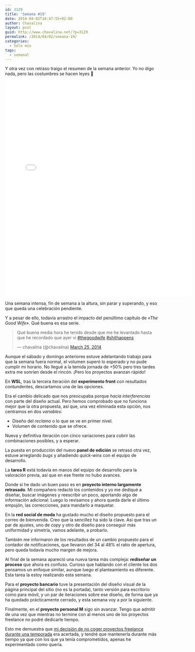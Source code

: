 ```yaml
---
id: 3129
title: 'Semana #19'
date: 2014-04-02T16:47:55+02:00
author: Chavalina
layout: post
guid: http://www.chavalina.net/?p=3129
permalink: /2014/04/02/semana-19/
categories:
  - Sólo mío
tags:
  - semanal
---
```

Y otra vez con retraso traigo el resumen de la semana anterior. Yo no digo nada, pero las costumbres se hacen leyes 🙁 

<iframe src="//instagram.com/p/mKp_TptsiQ/embed/" width="612" height="710" frameborder="0" scrolling="no" allowtransparency="true"></iframe>

Una semana intensa, fin de semana a la altura, sin parar y superando, y eso que queda una celebración pendiente. 

Y a pesar de ello, todavía arrastro el impacto del penúltimo capítulo de _«The Good Wife»_. Qué buena es esa serie.

<blockquote class="twitter-tweet" lang="en"><p>Qué buena media hora he tenido desde que me he levantado hasta que he recordado que ayer vi <a href="https://twitter.com/search?q=%23thegoodwife&amp;src=hash">#thegoodwife</a> <a href="https://twitter.com/search?q=%23shithappens&amp;src=hash">#shithappens</a></p>&mdash; chavalina (@chavalina) <a href="https://twitter.com/chavalina/statuses/448358884366094336">March 25, 2014</a></blockquote>
<script async src="//platform.twitter.com/widgets.js" charset="utf-8"></script>

Aunque el sábado y domingo anteriores estuve adelantando trabajo para que la semana fuera normal, el volumen superó lo esperado y no pude cumplir mi horario. No llegué a la temida jornada de +50% pero tres tardes extra me sonríen desde el rincón. ¡Pero los proyectos avanzan rápido!

En **WSL**, tras la tercera iteración del **experimento front** con resultados contundentes, descartamos una de las opciones.

Era el cambio delicado que nos preocupaba porque _hacía interferencias_ con parte del diseño actual. Pero hemos comprobado que no funciona mejor que la otra propuesta, así que, una vez eliminada esta opción, nos centramos en dos _variables_:

  * Diseño del _reclamo_ o lo que se ve en primer nivel.
  * Volumen de contenido que se ofrece.

Nueva y definitiva iteración con cinco variaciones para cubrir las combinaciones posibles, y a esperar.

La puesta en producción del nuevo **panel de edición** se retrasó otra vez, estuve arreglando <em lang="en">bugs</em> y añadiendo <em lang="en">quick-wins</em> con el equipo de desarrollo.

La **tarea R** está todavía en manos del equipo de desarrollo para la valoración previa, así que en ese frente no hubo avances.

Donde sí he dado un buen paso es en **proyecto interno largamente retrasado**. Mi compañero redactó los contenidos y yo me dediqué a diseñar, buscar imágenes y reescribir un poco, aportando algo de información adicional. Luego lo revisamos y ahora queda darle el último empujón, las correcciones, para mandarlo a maquetar.

En la **red social de moda** ha gustado mucho el diseño propuesto para el correo de bienvenida. Creo que la sencillez ha sido la clave. Así que tras un par de ajustes, uno de <em lang="en">copy</em> y otro de diseño para conseguir más uniformidad y simetría, vamos adelante, a probarlo.

También me informaron de los resultados de un cambio propuesto para el contador de notificaciones, que llevaron del 34 al 48% el ratio de apertura, pero queda todavía mucho margen de mejora.

Al final de la semana apareció una nueva tarea más compleja: **rediseñar un proceso** que ahora es confuso. Curioso que hablando con el cliente los dos pensamos un enfoque similar, aunque luego el planteamiento es diferente. Esta tarea la estoy realizando esta semana.

Para el **proyecto bancario** tuve la presentación del diseño visual de la página principal del sitio (no es la portada), tanto versión para escritorio como para móvil, y un par de iteraciones sobre ese diseño, de forma que ya ha quedado prácticamente cerrado, y esta semana voy a por la siguiente.

Finalmente, en el **proyecto personal M** sigo sin avanzar. Tengo que admitir de una vez que mientras no termine con al menos uno de los proyectos freelance no podré dedicarle tiempo.

Esto me demuestra que [mi decisión de no coger proyectos freelance durante una temporada](http://www.chavalina.net/2014/01/01/2014/) era acertada, y tendré que mantenerla durante más tiempo ya que con los que ya tenía comprometidos, apenas he experimentado como quería.